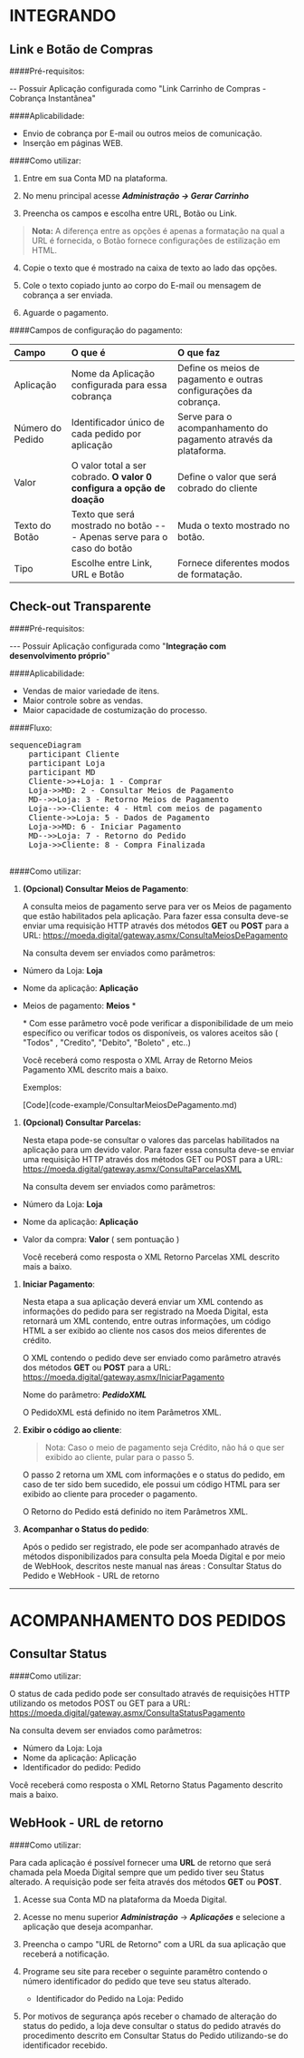 INTEGRANDO
===========

Link e Botão de Compras
-----------------------

####Pré-requisitos:

-- Possuir Aplicação configurada como "Link Carrinho de Compras - Cobrança Instantânea" 

####Aplicabilidade:

 - Envio de cobrança por E-mail ou outros meios de comunicação.
 - Inserção em páginas WEB.

####Como utilizar:

1. Entre em sua Conta MD na plataforma.

2. No menu principal acesse ***Administração → Gerar Carrinho***

3. Preencha os campos e escolha entre URL, Botão ou Link.
>**Nota:** A diferença entre as opções é apenas a formatação na qual a URL é fornecida, o Botão fornece configurações de estilização em HTML.

4. Copie o texto que é mostrado na caixa de texto ao lado das opções.

5. Cole o texto copiado junto ao corpo do E-mail ou mensagem de cobrança a ser enviada.

6. Aguarde o pagamento.

####Campos de configuração do pagamento:

| Campo    | O que é | O que faz|
| :-----------------| :---- | :--- |
|Aplicação|	Nome da Aplicação configurada para essa cobrança|Define os meios de pagamento e outras configurações da cobrança.|
|Número do Pedido|	Identificador único de cada pedido por aplicação|Serve para o acompanhamento do pagamento através da plataforma.|
|Valor|O valor total a ser cobrado. **O valor 0 configura a opção de doação**| Define o valor que será cobrado do cliente |
|Texto do Botão| Texto que será mostrado no botão --- Apenas serve para o caso do botão | Muda o texto mostrado no botão.|
|Tipo |Escolhe entre Link, URL e Botão| Fornece diferentes modos de formatação.|



Check-out Transparente
---------------------------------

####Pré-requisitos:

--- Possuir Aplicação configurada como "**Integração com desenvolvimento próprio**"

####Aplicabilidade:

 - Vendas de maior variedade de itens.
 - Maior controle sobre as vendas.
 - Maior capacidade de costumização do processo.

####Fluxo:

<pre>
<div class="mermaid">sequenceDiagram
    participant Cliente
    participant Loja
    participant MD
    Cliente->>+Loja: 1 - Comprar
    Loja->>MD: 2 - Consultar Meios de Pagamento
    MD-->>Loja: 3 - Retorno Meios de Pagamento
    Loja-->>-Cliente: 4 - Html com meios de pagamento
    Cliente->>Loja: 5 - Dados de Pagamento
    Loja->>MD: 6 - Iniciar Pagamento
    MD-->>Loja: 7 - Retorno do Pedido
    Loja->>Cliente: 8 - Compra Finalizada</div> 
</pre>

####Como utilizar:

1. **(Opcional) Consultar Meios de Pagamento**:

	A consulta meios de pagamento serve para ver os Meios de pagamento que estão habilitados pela aplicação. Para fazer essa consulta deve-se enviar uma requisição HTTP através dos métodos **GET** ou **POST** para a URL: https://moeda.digital/gateway.asmx/ConsultaMeiosDePagamento

	Na consulta devem ser enviados como parâmetros:

 - Número da Loja: **Loja**
 - Nome da aplicação: **Aplicação**
 - Meios de pagamento: **Meios** \*

	\* Com esse parâmetro você pode verificar a disponibilidade de um meio específico ou verificar todos os disponíveis, os valores aceitos são ( "Todos" , "Credito", "Debito", "Boleto" , etc..) 

	Você receberá como resposta o XML Array de Retorno Meios Pagamento XML descrito mais a baixo.

	Exemplos:
	<div class="code-sample-options">[Code](code-example/ConsultarMeiosDePagamento.md)<div>

1. **(Opcional) Consultar Parcelas:**

	Nesta etapa pode-se consultar o valores das parcelas  habilitados na aplicação para um devido valor.  Para fazer essa consulta deve-se enviar uma requisição HTTP através dos métodos GET ou POST para a URL: https://moeda.digital/gateway.asmx/ConsultaParcelasXML

	Na consulta devem ser enviados como parâmetros:

 - Número da Loja: **Loja**
 - Nome da aplicação: **Aplicação**
 - Valor da compra: **Valor** ( sem pontuação )

	Você receberá como resposta o XML Retorno Parcelas XML descrito mais a baixo.

1. **Iniciar Pagamento**:

	Nesta etapa a sua aplicação deverá enviar  um XML contendo as informações do pedido para ser registrado na Moeda Digital, esta retornará um XML contendo, entre outras informações, um código  HTML a ser exibido ao cliente nos casos dos meios diferentes de crédito.

	O XML contendo o pedido deve ser enviado como parâmetro através dos métodos **GET** ou **POST** para a URL: https://moeda.digital/gateway.asmx/IniciarPagamento

	Nome do parâmetro: ***PedidoXML***

	O PedidoXML está definido no item Parâmetros XML.

1. **Exibir o código ao cliente**:
	
	>Nota: Caso o meio de pagamento seja Crédito, não há o que ser exibido ao cliente, pular para o passo 5.

	O passo 2 retorna um XML com informações e o status do pedido, em caso de ter sido bem sucedido, ele possui um código HTML para ser exibido ao cliente para proceder o pagamento.

	O Retorno do Pedido está definido no item Parâmetros XML.

1. **Acompanhar o Status do pedido**:

	Após o pedido ser registrado, ele pode ser acompanhado através de métodos disponibilizados para consulta pela Moeda Digital e por meio de WebHook, descritos neste manual nas áreas : Consultar Status do Pedido e WebHook - URL de retorno


-----------
ACOMPANHAMENTO DOS PEDIDOS
==========================

Consultar Status
---------------

####Como utilizar:

 O status de cada pedido pode ser consultado através de requisições HTTP utilizando os metodos POST ou GET para a URL: https://moeda.digital/gateway.asmx/ConsultaStatusPagamento 
 
 Na consulta devem ser enviados como parâmetros:

 - Número da Loja: Loja
 - Nome da aplicação: Aplicação
 - Identificador do pedido: Pedido 

Você receberá como resposta o XML Retorno Status Pagamento descrito mais a baixo.


WebHook - URL de retorno
-------------------------------------

####Como utilizar:

Para cada aplicação é possível fornecer uma **URL** de retorno que será chamada pela Moeda Digital sempre que um pedido tiver seu Status alterado. A requisição pode ser feita através dos métodos **GET** ou **POST**.

1. Acesse sua Conta MD na plataforma da Moeda Digital.
 
2. Acesse no menu superior ***Administração*** → ***Aplicações*** e selecione a aplicação que deseja acompanhar.

3. Preencha o campo "URL de Retorno" com a URL da sua aplicação que receberá a notificação.

4. Programe seu site para receber o seguinte paramêtro contendo o número identificador do pedido que teve seu status alterado.

	- Identificador do Pedido na Loja: Pedido
 
5. Por motivos de segurança após receber o chamado de alteração do status do pedido, a loja deve consultar o status do pedido através do procedimento descrito em Consultar Status do Pedido utilizando-se do identificador recebido.

